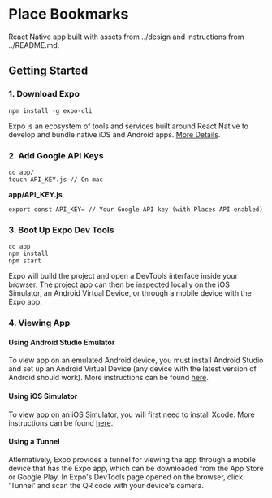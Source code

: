 # Place Bookmarks

React Native app built with assets from ../design and instructions from ../README.md.


## Getting Started

### 1. Download Expo
```
npm install -g expo-cli
```

Expo is an ecosystem of tools and services built around React Native to develop and bundle native iOS and Android apps. [More Details](https://docs.expo.io/).

### 2. Add Google API Keys
```
cd app/
touch API_KEY.js // On mac
```

**app/API_KEY.js**
```
export const API_KEY= // Your Google API key (with Places API enabled)
```

### 3. Boot Up Expo Dev Tools
```
cd app
npm install
npm start
```

Expo will build the project and open a DevTools interface inside your browser. The project app can then be inspected locally on the iOS Simulator, an Android Virtual Device, or through a mobile device with the Expo app. 


### 4. Viewing App

#### Using Android Studio Emulator

To view app on an emulated Android device, you must install Android Studio and set up an Android Virtual Device (any device with the latest version of Android should work). More instructions can be found [here](https://docs.expo.io/versions/latest/workflow/android-studio-emulator/).


#### Using iOS Simulator

To view app on an iOS Simulator, you will first need to install Xcode. More instructions can be found [here](https://docs.expo.io/versions/v33.0.0/workflow/ios-simulator/).

#### Using a Tunnel

Atlernatively, Expo provides a tunnel for viewing the app through a mobile device that has the Expo app, which can be downloaded from the App Store or Google Play. In Expo's DevTools page opened on the browser, click 'Tunnel' and scan the QR code with your device's camera.

